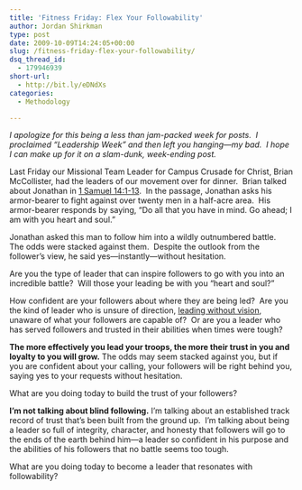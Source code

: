 ```yaml
---
title: 'Fitness Friday: Flex Your Followability'
author: Jordan Shirkman
type: post
date: 2009-10-09T14:24:05+00:00
slug: /fitness-friday-flex-your-followability/
dsq_thread_id:
  - 179946939
short-url:
  - http://bit.ly/eDNdXs
categories:
  - Methodology

---
```

_I apologize for this being a less than jam-packed week for posts.  I proclaimed “Leadership Week” and then left you hanging—my bad.  I hope I can make up for it on a slam-dunk, week-ending post._

Last Friday our Missional Team Leader for Campus Crusade for Christ, Brian McCollister, had the leaders of our movement over for dinner.  Brian talked about Jonathan in [1 Samuel 14:1-13](http://www.biblegateway.com/passage/?search=1%20samuel%2014:1-14&version=NIV).  In the passage, Jonathan asks his armor-bearer to fight against over twenty men in a half-acre area.  His armor-bearer responds by saying, “Do all that you have in mind. Go ahead; I am with you heart and soul.”

Jonathan asked this man to follow him into a wildly outnumbered battle.  The odds were stacked against them.  Despite the outlook from the follower’s view, he said yes—instantly—without hesitation.

Are you the type of leader that can inspire followers to go with you into an incredible battle?  Will those your leading be with you “heart and soul?”

How confident are your followers about where they are being led?  Are you the kind of leader who is unsure of direction, [leading without vision](http://jshirkman.wordpress.com/2009/10/06/leading-with-vision/), unaware of what your followers are capable of?  Or are you a leader who has served followers and trusted in their abilities when times were tough?

**The more effectively you lead your troops, the more their trust in you and loyalty to you will grow.** The odds may seem stacked against you, but if you are confident about your calling, your followers will be right behind you, saying yes to your requests without hesitation.

What are you doing today to build the trust of your followers?

**I’m not talking about blind following.** I’m talking about an established track record of trust that’s been built from the ground up.  I’m talking about being a leader so full of integrity, character, and honesty that followers will go to the ends of the earth behind him—a leader so confident in his purpose and the abilities of his followers that no battle seems too tough.

What are you doing today to become a leader that resonates with followability?
